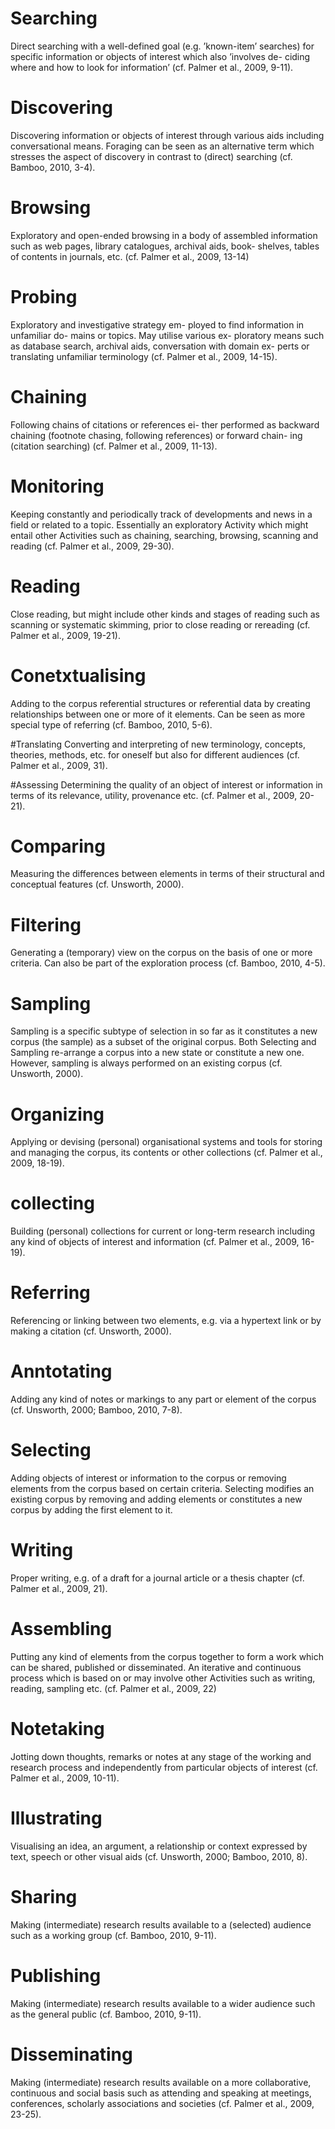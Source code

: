 # Searching
Direct searching with a well-defined goal (e.g. ’known-item’ searches) for specific information or objects of interest which also ’involves de- ciding where and how to look for information’ (cf. Palmer et al., 2009, 9-11).

# Discovering
Discovering information or objects of interest through various aids including conversational means. Foraging can be seen as an alternative term which stresses the aspect of discovery in contrast to (direct) searching (cf. Bamboo, 2010, 3-4).

# Browsing
Exploratory and open-ended browsing in a body of assembled information such as web pages, library catalogues, archival aids, book- shelves, tables of contents in journals, etc. (cf. Palmer et al., 2009, 13-14)

# Probing
Exploratory and investigative strategy em- ployed to find information in unfamiliar do- mains or topics. May utilise various ex- ploratory means such as database search, archival aids, conversation with domain ex- perts or translating unfamiliar terminology (cf. Palmer et al., 2009, 14-15).

# Chaining
Following chains of citations or references ei- ther performed as backward chaining (footnote chasing, following references) or forward chain- ing (citation searching) (cf. Palmer et al., 2009, 11-13).

# Monitoring
Keeping constantly and periodically track of developments and news in a field or related to a topic. Essentially an exploratory Activity which might entail other Activities such as chaining, searching, browsing, scanning and reading (cf. Palmer et al., 2009, 29-30).

# Reading
Close reading, but might include other kinds and stages of reading such as scanning or systematic skimming, prior to close reading or rereading (cf. Palmer et al., 2009, 19-21).

# Conetxtualising
Adding to the corpus referential structures or referential data by creating relationships between one or more of it elements. Can be seen as more special type of referring (cf. Bamboo, 2010, 5-6).

#Translating
Converting and interpreting of new terminology, concepts, theories, methods, etc. for oneself but also for different audiences (cf. Palmer et al., 2009, 31).

#Assessing
Determining the quality of an object of interest or information in terms of its relevance, utility, provenance etc. (cf. Palmer et al., 2009, 20-21).

# Comparing
Measuring the differences between elements in terms of their structural and conceptual features (cf. Unsworth, 2000).

# Filtering
Generating a (temporary) view on the corpus on the basis of one or more criteria. Can also be part of the exploration process (cf. Bamboo, 2010, 4-5).

# Sampling
Sampling is a specific subtype of selection in so far as it constitutes a new corpus (the sample) as a subset of the original corpus. Both Selecting and Sampling re-arrange a corpus into a new state or constitute a new one. However, sampling is always performed on an existing corpus (cf. Unsworth, 2000).

# Organizing
Applying or devising (personal) organisational systems and tools for storing and managing the corpus, its contents or other collections (cf. Palmer et al., 2009, 18-19).

# collecting
Building (personal) collections for current or long-term research including any kind of objects of interest and information (cf. Palmer et al., 2009, 16-19).

# Referring
Referencing or linking between two elements, e.g. via a hypertext link or by making a citation (cf. Unsworth, 2000).

# Anntotating
Adding any kind of notes or markings to any part or element of the corpus (cf. Unsworth, 2000; Bamboo, 2010, 7-8).

# Selecting
Adding objects of interest or information to the corpus or removing elements from the corpus based on certain criteria. Selecting modifies an existing corpus by removing and adding elements or constitutes a new corpus by adding the first element to it.

# Writing
Proper writing, e.g. of a draft for a journal article or a thesis chapter (cf. Palmer et al., 2009, 21).

# Assembling
Putting any kind of elements from the corpus together to form a work which can be shared, published or disseminated. An iterative and continuous process which is based on or may involve other Activities such as writing, reading, sampling etc. (cf. Palmer et al., 2009, 22)

# Notetaking
Jotting down thoughts, remarks or notes at any stage of the working and research process and independently from particular objects of interest (cf. Palmer et al., 2009, 10-11).

# Illustrating
Visualising an idea, an argument, a relationship or context expressed by text, speech or other visual aids (cf. Unsworth, 2000; Bamboo, 2010, 8).

# Sharing
Making (intermediate) research results available to a (selected) audience such as a working group (cf. Bamboo, 2010, 9-11).

# Publishing
Making (intermediate) research results available to a wider audience such as the general public (cf. Bamboo, 2010, 9-11).

# Disseminating
Making (intermediate) research results available on a more collaborative, continuous and social basis such as attending and speaking at meetings, conferences, scholarly associations and societies (cf. Palmer et al., 2009, 23-25).
